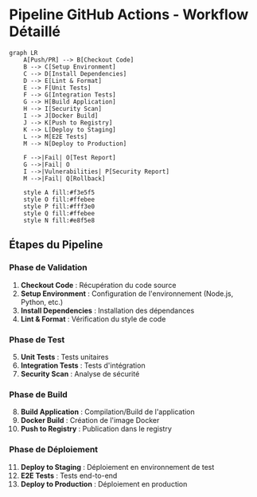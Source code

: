 # Pipeline GitHub Actions - Workflow Détaillé

```mermaid
graph LR
    A[Push/PR] --> B[Checkout Code]
    B --> C[Setup Environment]
    C --> D[Install Dependencies]
    D --> E[Lint & Format]
    E --> F[Unit Tests]
    F --> G[Integration Tests]
    G --> H[Build Application]
    H --> I[Security Scan]
    I --> J[Docker Build]
    J --> K[Push to Registry]
    K --> L[Deploy to Staging]
    L --> M[E2E Tests]
    M --> N[Deploy to Production]
    
    F -->|Fail| O[Test Report]
    G -->|Fail| O
    I -->|Vulnerabilities| P[Security Report]
    M -->|Fail| Q[Rollback]
    
    style A fill:#f3e5f5
    style O fill:#ffebee
    style P fill:#fff3e0
    style Q fill:#ffebee
    style N fill:#e8f5e8
```

## Étapes du Pipeline

### Phase de Validation
1. **Checkout Code** : Récupération du code source
2. **Setup Environment** : Configuration de l'environnement (Node.js, Python, etc.)
3. **Install Dependencies** : Installation des dépendances
4. **Lint & Format** : Vérification du style de code

### Phase de Test
5. **Unit Tests** : Tests unitaires
6. **Integration Tests** : Tests d'intégration
7. **Security Scan** : Analyse de sécurité

### Phase de Build
8. **Build Application** : Compilation/Build de l'application
9. **Docker Build** : Création de l'image Docker
10. **Push to Registry** : Publication dans le registry

### Phase de Déploiement
11. **Deploy to Staging** : Déploiement en environnement de test
12. **E2E Tests** : Tests end-to-end
13. **Deploy to Production** : Déploiement en production
